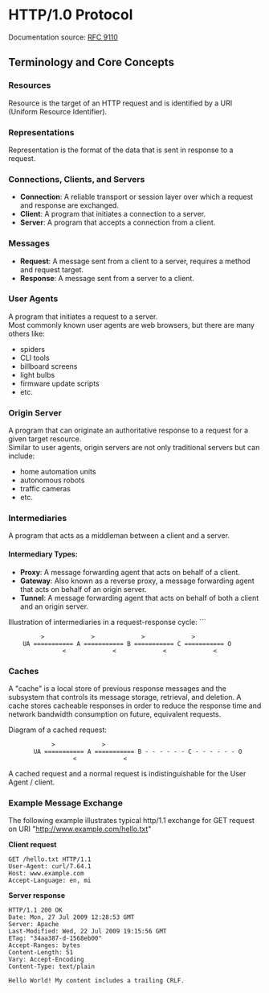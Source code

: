 # HTTP/1.0 Protocol

Documentation source: [RFC 9110](https://www.rfc-editor.org/rfc/rfc9110.html)

## Terminology and Core Concepts

### Resources
Resource is the target of an HTTP request and is identified by a URI (Uniform Resource Identifier).

### Representations
Representation is the format of the data that is sent in response to a request.

### Connections, Clients, and Servers
- **Connection**: A reliable transport or session layer over which a request and response are exchanged.
- **Client**: A program that initiates a connection to a server.
- **Server**: A program that accepts a connection from a client.

### Messages
- **Request**: A message sent from a client to a server, requires a method and request target.
- **Response**: A message sent from a server to a client.

### User Agents
A program that initiates a request to a server.  
Most commonly known user agents are web browsers, but there are many others like:
- spiders
- CLI tools
- billboard screens
- light bulbs
- firmware update scripts
- etc.

### Origin Server
A program that can originate an authoritative response to a request for a given target resource.  
Similar to user agents, origin servers are not only traditional servers but can include:
- home automation units
- autonomous robots
- traffic cameras
- etc.

### Intermediaries
A program that acts as a middleman between a client and a server.
#### Intermediary Types:
- **Proxy**: A message forwarding agent that acts on behalf of a client.
- **Gateway**: Also known as a reverse proxy, a message forwarding agent that acts on behalf of an origin server.
- **Tunnel**: A message forwarding agent that acts on behalf of both a client and an origin server.

Illustration of intermediaries in a request-response cycle:
		 ```
```
         >             >             >             >
    UA =========== A =========== B =========== C =========== O
               <             <             <             <
```
### Caches
A "cache" is a local store of previous response messages and the subsystem that controls its message storage, retrieval, and deletion. A cache stores cacheable responses in order to reduce the response time and network bandwidth consumption on future, equivalent requests.

Diagram of a cached request:

```
            >             >
       UA =========== A =========== B - - - - - - C - - - - - - O
                  <             <
```

A cached request and a normal request is indistinguishable for the User Agent / client. 

### Example Message Exchange

The following example illustrates typical http/1.1 exchange for GET request on URI "http://www.example.com/hello.txt"

**Client request**
```
GET /hello.txt HTTP/1.1
User-Agent: curl/7.64.1
Host: www.example.com
Accept-Language: en, mi
```

**Server response**
```
HTTP/1.1 200 OK
Date: Mon, 27 Jul 2009 12:28:53 GMT
Server: Apache
Last-Modified: Wed, 22 Jul 2009 19:15:56 GMT
ETag: "34aa387-d-1568eb00"
Accept-Ranges: bytes
Content-Length: 51
Vary: Accept-Encoding
Content-Type: text/plain

Hello World! My content includes a trailing CRLF.
```

